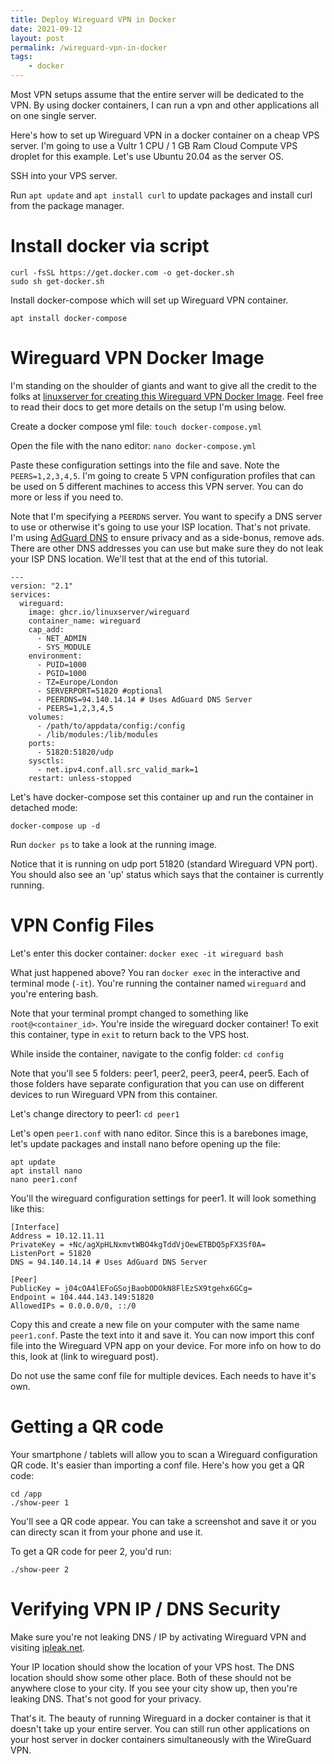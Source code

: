```yaml
---
title: Deploy Wireguard VPN in Docker
date: 2021-09-12
layout: post
permalink: /wireguard-vpn-in-docker
tags: 
    - docker
---
```


Most VPN setups assume that the entire server will be dedicated to the VPN. By using docker containers, I can run a vpn and other applications all on one single server.

Here's how to set up Wireguard VPN in a docker container on a cheap VPS server. I'm going to use a Vultr 1 CPU / 1 GB Ram Cloud Compute VPS droplet for this example. Let's use Ubuntu 20.04 as the server OS.

SSH into your VPS server.

Run `apt update` and `apt install curl` to update packages and install curl from the package manager.

# Install docker via script
`curl -fsSL https://get.docker.com -o get-docker.sh`  
`sudo sh get-docker.sh`

Install docker-compose which will set up Wireguard VPN container.

`apt install docker-compose`

# Wireguard VPN Docker Image
I'm standing on the shoulder of giants and want to give all the credit to the folks at [linuxserver for creating this Wireguard VPN Docker Image](https://hub.docker.com/r/linuxserver/wireguard). Feel free to read their docs to get more details on the setup I'm using below.

Create a docker compose yml file:
`touch docker-compose.yml`

Open the file with the nano editor:
`nano docker-compose.yml`

Paste these configuration settings into the file and save. Note the `PEERS=1,2,3,4,5`. I'm going to create 5 VPN 
configuration profiles that can be used on 5 different machines to access this VPN server. You can do more or less if 
you need to.

Note that I'm specifying a `PEERDNS` server. You want to specify a DNS server to use or otherwise it's going to use your ISP location. That's not private. I'm using [AdGuard DNS](https://adguard.com/en/blog/adguard-dns-new-addresses.html)  to ensure privacy and as a side-bonus, remove ads. There are other DNS addresses you can use but make sure they do not leak your ISP DNS location. We'll test that at the end of this tutorial.
```
---
version: "2.1"
services:
  wireguard:
    image: ghcr.io/linuxserver/wireguard
    container_name: wireguard
    cap_add:
      - NET_ADMIN
      - SYS_MODULE
    environment:
      - PUID=1000
      - PGID=1000
      - TZ=Europe/London
      - SERVERPORT=51820 #optional
      - PEERDNS=94.140.14.14 # Uses AdGuard DNS Server
      - PEERS=1,2,3,4,5
    volumes:
      - /path/to/appdata/config:/config
      - /lib/modules:/lib/modules
    ports:
      - 51820:51820/udp
    sysctls:
      - net.ipv4.conf.all.src_valid_mark=1
    restart: unless-stopped
```

Let's have docker-compose set this container up and run the container in detached mode:

`docker-compose up -d`

Run `docker ps` to take a look at the running image. 

Notice that it is running on udp port 51820 (standard Wireguard VPN port). You should also see an 'up' status which says that the container is currently running.

# VPN Config Files
Let's enter this docker container:
`docker exec -it wireguard bash`

What just happened above? You ran `docker exec` in the interactive and terminal mode (`-it`). You're running the container named `wireguard` and you're entering bash.

Note that your terminal prompt changed to something like `root@<container_id>`. You're inside the wireguard docker container! To exit this container, type in `exit` to return back to the VPS host.

While inside the container, navigate to the config folder:
`cd config`

Note that you'll see 5 folders: peer1, peer2, peer3, peer4, peer5. Each of those folders have separate configuration that you can use on different devices to run Wireguard VPN from this container.

Let's change directory to peer1: `cd peer1`

Let's open `peer1.conf` with nano editor. Since this is a barebones image, let's update packages and install nano before opening up the file:

`apt update`  
`apt install nano`   
`nano peer1.conf`   

You'll the wireguard configuration settings for peer1. It will look something like this:

```
[Interface]
Address = 10.12.11.11
PrivateKey = +Nc/agXpHLNxmvtWBO4kgTddVjOewETBDQ5pFX3Sf0A=
ListenPort = 51820
DNS = 94.140.14.14 # Uses AdGuard DNS Server

[Peer]
PublicKey = j04cOA4lEFoGSojBaobODOkN8FlEzSX9tgehx6GCg=
Endpoint = 104.444.143.149:51820
AllowedIPs = 0.0.0.0/0, ::/0
```

Copy this and create a new file on your computer with the same name `peer1.conf`. Paste the text into it and save it. You can now import this conf file into the Wireguard VPN app on your device. For more info on how to do this, look at (link to wireguard post).

Do not use the same conf file for multiple devices. Each needs to have it's own.

# Getting a QR code
Your smartphone / tablets will allow you to scan a Wireguard configuration QR code. It's easier than importing a conf file. Here's how you get a QR code:

`cd /app`  
`./show-peer 1`  

You'll see a QR code appear. You can take a screenshot and save it or you can directy scan it from your phone and use it.

To get a QR code for peer 2, you'd run:

`./show-peer 2`  

# Verifying VPN IP / DNS Security
Make sure you're not leaking DNS / IP by activating Wireguard VPN and visiting [ipleak.net](https://ipleak.net/).

Your IP location should show the location of your VPS host. The DNS location should show some other place. Both of 
these should not be anywhere close to your city. If you see your city show up, then you're leaking DNS. That's not 
good for your privacy.

That's it. The beauty of running Wireguard in a docker container is that it doesn't take up your entire server. You can still run other applications on your host server in docker containers simultaneously with the WireGuard VPN.

